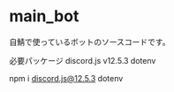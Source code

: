 # main_bot

自鯖で使っているボットのソースコードです。

必要パッケージ
discord.js v12.5.3
dotenv

npm i discord.js@12.5.3 dotenv
